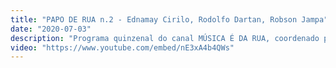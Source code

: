 ```yaml
---
title: "PAPO DE RUA n.2 - Ednamay Cirilo, Rodolfo Dartan, Robson Jampa"
date: "2020-07-03"
description: "Programa quinzenal do canal MÚSICA É DA RUA, coordenado por Dario Junior e Kennedy Costa."
video: "https://www.youtube.com/embed/nE3xA4b4QWs"
---
```

